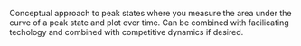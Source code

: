 Conceptual approach to peak states where you measure the area under the curve of a peak state and plot over time. Can be combined with facilicating techology and combined with competitive dynamics if desired. 
